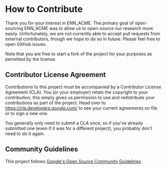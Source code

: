 # How to Contribute

Thank you for your interest in ENN_ACME. The primary goal of open-sourcing
ENN_ACME was to allow us to open-source our research more easily. Unfortunately,
we are not currently able to accept pull requests from external contributors,
though we hope to do so in future. Please feel free to open GitHub issues.

Note that you are free to start a fork of the project for your purposes as
permitted by the license.

## Contributor License Agreement

Contributions to this project must be accompanied by a Contributor License
Agreement (CLA). You (or your employer) retain the copyright to your
contribution; this simply gives us permission to use and redistribute your
contributions as part of the project. Head over to
<https://cla.developers.google.com/> to see your current agreements on file or
to sign a new one.

You generally only need to submit a CLA once, so if you've already submitted one
(even if it was for a different project), you probably don't need to do it
again.

## Community Guidelines

This project follows
[Google's Open Source Community Guidelines](https://opensource.google/conduct/).
